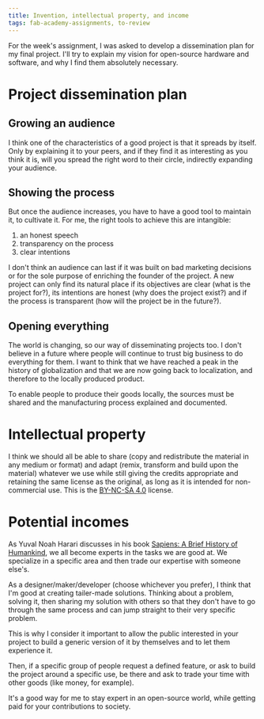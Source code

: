 ```yaml
---
title: Invention, intellectual property, and income
tags: fab-academy-assignments, to-review
---
```


For the week's assignment, I was asked to develop a dissemination plan for my final project. I'll try to explain my vision for open-source hardware and software, and why I find them absolutely necessary.

# Project dissemination plan

## Growing an audience

I think one of the characteristics of a good project is that it spreads by itself. Only by explaining it to your peers, and if they find it as interesting as you think it is, will you spread the right word to their circle, indirectly expanding your audience.

## Showing the process

But once the audience increases, you have to have a good tool to maintain it, to cultivate it. For me, the right tools to achieve this are intangible:

1. an honest speech
2. transparency on the process
3. clear intentions

I don't think an audience can last if it was built on bad marketing decisions or for the sole purpose of enriching the founder of the project. A new project can only find its natural place if its objectives are clear (what is the project for?), its intentions are honest (why does the project exist?) and if the process is transparent (how will the project be in the future?).

## Opening everything

The world is changing, so our way of disseminating projects too. I don't believe in a future where people will continue to trust big business to do everything for them. I want to think that we have reached a peak in the history of globalization and that we are now going back to localization, and therefore to the locally produced product.

To enable people to produce their goods locally, the sources must be shared and the manufacturing process explained and documented.

# Intellectual property

I think we should all be able to share (copy and redistribute the material in any medium or format) and adapt (remix, transform and build upon the material) whatever we use while still giving the credits appropriate and retaining the same license as the original, as long as it is intended for non-commercial use. This is the [BY-NC-SA 4.0](https://creativecommons.org/licenses/by-nc-sa/4.0/) license.


# Potential incomes

As Yuval Noah Harari discusses in his book [Sapiens: A Brief History of Humankind](https://en.wikipedia.org/wiki/Sapiens:_A_Brief_History_of_Humankind), we all become experts in the tasks we are good at. We specialize in a specific area and then trade our expertise with someone else's.

As a designer/maker/developer (choose whichever you prefer), I think that I'm good at creating tailer-made solutions. Thinking about a problem, solving it, then sharing my solution with others so that they don't have to go through the same process and can jump straight to their very specific problem.

This is why I consider it important to allow the public interested in your project to build a generic version of it by themselves and to let them experience it.

Then, if a specific group of people request a defined feature, or ask to build the project around a specific use, be there and ask to trade your time with other goods (like money, for example).

It's a good way for me to stay expert in an open-source world, while getting paid for your contributions to society.